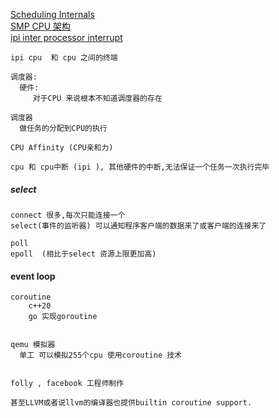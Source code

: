 [Scheduling Internals](https://tontinton.com/posts/scheduling-internals/)
</br>
[SMP CPU 架构](https://www.techtarget.com/searchdatacenter/definition/SMP) 
</br>
[ipi inter processor interrupt](https://en.wikipedia.org/wiki/Inter-processor_interrupt)
```
ipi cpu  和 cpu 之间的终端

```
```
调度器:
  硬件:
     对于CPU 来说根本不知道调度器的存在

调度器   
  做任务的分配到CPU的执行

CPU Affinity (CPU亲和力)

cpu 和 cpu中断 (ipi ), 其他硬件的中断,无法保证一个任务一次执行完毕

```
##### select
```
connect 很多,每次只能连接一个
select(事件的监听器) 可以通知程序客户端的数据来了或客户端的连接来了

poll
epoll  (相比于select 资源上限更加高)
```

#### event loop
```
coroutine
    c++20
    go 实现goroutine


qemu 模拟器
  单工 可以模拟255个cpu 使用coroutine 技术


folly , facebook 工程师制作

甚至LLVM或者说llvm的编译器也提供builtin coroutine support.


```
